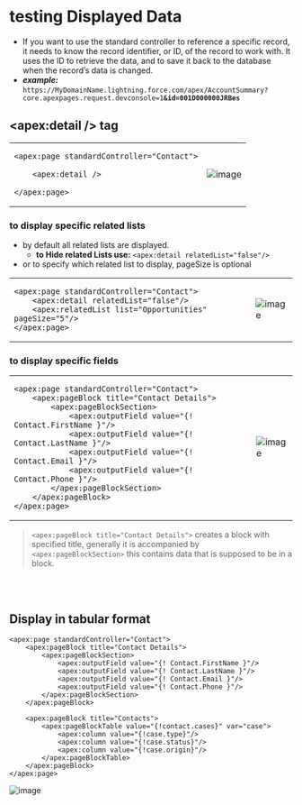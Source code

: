 
# testing Displayed Data
- If you want to use the standard controller to reference a specific record, it needs to know the record identifier, or ID, of the record to work with. It uses the ID to retrieve the data, and to save it back to the database when the record’s data is changed.
- ***example:*** ``https://MyDomainName.lightning.force.com/apex/AccountSummary?core.apexpages.request.devconsole=1``**``&id=001D000000JRBes``**


## <apex:detail /> tag
<table>
<tr>
<td>
  
```vfp
<apex:page standardController="Contact">
    
    <apex:detail />
    
</apex:page>  
```  

</td>
<td>
  
![image](https://user-images.githubusercontent.com/63545175/199980260-4c0ed3dd-55ce-49d5-b55c-7e8a00dcd0fc.png)  
</td>  
</tr>  
</table>  


### to display specific related lists
- by default all related lists are displayed.
  - **to Hide related Lists use:** ``<apex:detail relatedList="false"/>`` 
- or to specify which related list to display, pageSize is optional
 
<table>
<tr>
<td>
  
```vfp
<apex:page standardController="Contact">  
    <apex:detail relatedList="false"/>   
    <apex:relatedList list="Opportunities" pageSize="5"/>  
</apex:page> 
``` 
</td>
<td>
  
![image](https://user-images.githubusercontent.com/63545175/199985760-a1bb6f5a-4cda-4200-8c61-de2b55419952.png)
</td>  
</tr>  
</table>  


### to display specific fields
<table>
<tr>
<td>
  
```vfp
<apex:page standardController="Contact">  
    <apex:pageBlock title="Contact Details">
        <apex:pageBlockSection>
            <apex:outputField value="{! Contact.FirstName }"/>
            <apex:outputField value="{! Contact.LastName }"/>
            <apex:outputField value="{! Contact.Email }"/>
            <apex:outputField value="{! Contact.Phone }"/>
        </apex:pageBlockSection>
    </apex:pageBlock> 
</apex:page> 
``` 
</td>
<td>

![image](https://user-images.githubusercontent.com/63545175/199986474-1967c826-ca18-43ef-9502-ed4cb3b211ef.png)  
</td>  
</tr>  
</table> 

> ``<apex:pageBlock title="Contact Details">`` creates a block with specified title, generally it is accompanied by ``<apex:pageBlockSection>`` this contains data that is supposed to be in a block.


<br/>


<br/>


## Display in tabular format
```
<apex:page standardController="Contact">  
    <apex:pageBlock title="Contact Details">
        <apex:pageBlockSection>
            <apex:outputField value="{! Contact.FirstName }"/>
            <apex:outputField value="{! Contact.LastName }"/>
            <apex:outputField value="{! Contact.Email }"/>
            <apex:outputField value="{! Contact.Phone }"/>
        </apex:pageBlockSection>
    </apex:pageBlock> 
    
    <apex:pageBlock title="Contacts">
        <apex:pageBlockTable value="{!contact.cases}" var="case">
            <apex:column value="{!case.type}"/>
            <apex:column value="{!case.status}"/>
            <apex:column value="{!case.origin}"/>
        </apex:pageBlockTable>
    </apex:pageBlock>
</apex:page> 
```

![image](https://user-images.githubusercontent.com/63545175/199988166-d349d0b4-1bc2-45bf-8256-a41fddd86820.png)



  

